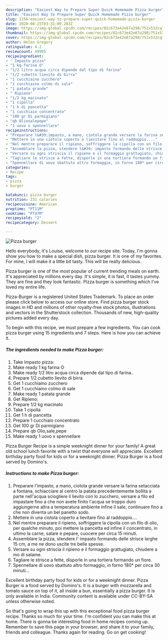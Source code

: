 ```yaml
---
description: "Easiest Way to Prepare Super Quick Homemade Pizza burger"
title: "Easiest Way to Prepare Super Quick Homemade Pizza burger"
slug: 1156-easiest-way-to-prepare-super-quick-homemade-pizza-burger
date: 2020-08-25T03:31:09.283Z
image: https://img-global.cpcdn.com/recipes/02c673e42e67a298/751x532cq70/pizza-burger-recipe-main-photo.jpg
thumbnail: https://img-global.cpcdn.com/recipes/02c673e42e67a298/751x532cq70/pizza-burger-recipe-main-photo.jpg
cover: https://img-global.cpcdn.com/recipes/02c673e42e67a298/751x532cq70/pizza-burger-recipe-main-photo.jpg
author: Helen Gregory
ratingvalue: 4.2
reviewcount: 49995
recipeingredient:
- " Impasto pizza"
- "1 kg farina O"
- "1/2 litro acqua circa dipende dal tipo di farina"
- "1/2 cubetto lievito di birra"
- "1 cucchiaino zucchero"
- "1 cucchiaino colmo di sale"
- "1 patata grande"
- " Ripieno"
- "1/2 kg macinato"
- "1 cipolla"
- "1 h di pancetta"
- "1 cucchiaio concentrato"
- "100 gr Di parmigiano"
- "qb Oliosalepepe"
- "1 uovo x spennellare"
recipeinstructions:
- "Preparare l&#39;impasto, a mano, ciotola grande versare la farina setacciata a fontana, schiacciare al centro la patata precedentemente bollita a parte nell&#39;acqua sciogliere il lievito con lo zucchero, versare a filo ed impastare fino a che non avete finito l&#39;acqua se troppo duro aggiungerne altra a temperatura ambiente infine il sale, continuare fino a che non diventa un bel panetto sodo."
- "Mettere in una ciotola coperto a lievitare fino al raddoppio...."
- "Nel mentre preparare il ripieno, soffriggere la cipolla con un filo di olio, per qualche minuto, poi mettere la pancetta ed infine il concentrato, in ultimo la carne, salare e pepare, cuocere per circa 15 minuti."
- "Assemblare la pizza, stendere l&#39; impasto formando delle strisce larghe 15 cm, a me ne dono uscite tre belle spesse."
- "Versare su ogni striscia il ripieno e il formaggio grattugiato, chiudere a mo di salame."
- "Tagliare le strisce a fette, disporle in una tortiera formando un fiore."
- "Spennellare di uovo sbattuto altro formaggio, in forno 180* per circa 30 minuti..."
categories:
- Recipe
tags:
- pizza
- burger

katakunci: pizza burger 
nutrition: 231 calories
recipecuisine: American
preptime: "PT11M"
cooktime: "PT47M"
recipeyield: "2"
recipecategory: Dessert

---
```



![Pizza burger](https://img-global.cpcdn.com/recipes/02c673e42e67a298/751x532cq70/pizza-burger-recipe-main-photo.jpg)

Hello everybody, it's Louise, welcome to our recipe site. Today, I'm gonna show you how to make a special dish, pizza burger. It is one of my favorites. For mine, I will make it a little bit tasty. This will be really delicious.

Pizza burger is one of the most popular of current trending meals on earth. It's appreciated by millions every day. It's simple, it is fast, it tastes yummy. They are fine and they look fantastic. Pizza burger is something which I've loved my entire life.

Pizza-Burger is a registered United States Trademark. To place an order please click below to access our online store. Find pizza burger stock images in HD and millions of other royalty-free stock photos, illustrations and vectors in the Shutterstock collection. Thousands of new, high-quality pictures added every day.


To begin with this recipe, we must prepare a few ingredients. You can cook pizza burger using 15 ingredients and 7 steps. Here is how you can achieve it.

<!--inarticleads1-->

##### The ingredients needed to make Pizza burger:

1. Take  Impasto pizza:
1. Make ready 1 kg farina O
1. Make ready 1/2 litro acqua circa dipende dal tipo di farina..
1. Prepare 1/2 cubetto lievito di birra
1. Get 1 cucchiaino zucchero
1. Get 1 cucchiaino colmo di sale
1. Make ready 1 patata grande
1. Get  Ripieno:
1. Prepare 1/2 kg macinato
1. Take 1 cipolla
1. Get 1 h di pancetta
1. Prepare 1 cucchiaio concentrato
1. Get 100 gr Di parmigiano
1. Prepare qb Olio,sale,pepe
1. Make ready 1 uovo x spennellare


Pizza Burger Recipe is a simple weeknight dinner for your family! A great old school lunch favorite with a twist that everyone will appreciate. Excellent birthday party food for kids or for a weeknight dinner. Pizza Burger is a food served by Domino&#39;s. 

<!--inarticleads2-->

##### Instructions to make Pizza burger:

1. Preparare l&#39;impasto, a mano, ciotola grande versare la farina setacciata a fontana, schiacciare al centro la patata precedentemente bollita a parte nell&#39;acqua sciogliere il lievito con lo zucchero, versare a filo ed impastare fino a che non avete finito l&#39;acqua se troppo duro aggiungerne altra a temperatura ambiente infine il sale, continuare fino a che non diventa un bel panetto sodo.
1. Mettere in una ciotola coperto a lievitare fino al raddoppio....
1. Nel mentre preparare il ripieno, soffriggere la cipolla con un filo di olio, per qualche minuto, poi mettere la pancetta ed infine il concentrato, in ultimo la carne, salare e pepare, cuocere per circa 15 minuti.
1. Assemblare la pizza, stendere l&#39; impasto formando delle strisce larghe 15 cm, a me ne dono uscite tre belle spesse.
1. Versare su ogni striscia il ripieno e il formaggio grattugiato, chiudere a mo di salame.
1. Tagliare le strisce a fette, disporle in una tortiera formando un fiore.
1. Spennellare di uovo sbattuto altro formaggio, in forno 180* per circa 30 minuti...


Excellent birthday party food for kids or for a weeknight dinner. Pizza Burger is a food served by Domino&#39;s. It is a burger with mozzarella and tomato sauce on top of it, all inside a bun, essentially a pizza burger. It is only available in India. Community content is available under CC-BY-SA unless otherwise noted. 

So that's going to wrap this up with this exceptional food pizza burger recipe. Thanks so much for your time. I'm confident you can make this at home. There is gonna be interesting food in home recipes coming up. Remember to save this page in your browser, and share it to your family, friends and colleague. Thanks again for reading. Go on get cooking!
